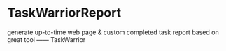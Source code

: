 # TaskWarriorReport
generate up-to-time web page &amp; custom completed task report based on great tool —— TaskWarrior
